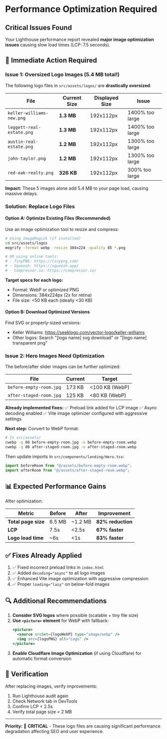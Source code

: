 # Performance Optimization Required

## Critical Issues Found

Your Lighthouse performance report revealed **major image optimization issues** causing slow load times (LCP: 7.5 seconds).

## 🚨 Immediate Action Required

### Issue 1: Oversized Logo Images (5.4 MB total!)

The following logo files in `src/assets/logos/` are **drastically oversized**:

| File | Current Size | Displayed Size | Issue |
|------|-------------|----------------|-------|
| `keller-williams-new.png` | **1.3 MB** | 192x112px | 1400% too large |
| `leggett-real-estate.png` | **1.3 MB** | 192x112px | 1400% too large |
| `austin-real-estate.png` | **1.2 MB** | 192x112px | 1300% too large |
| `john-taylor.png` | **1.2 MB** | 192x112px | 1300% too large |
| `red-oak-realty.png` | **326 KB** | 192x112px | 300% too large |

**Impact:** These 5 images alone add 5.4 MB to your page load, causing massive delays.

### Solution: Replace Logo Files

#### Option A: Optimize Existing Files (Recommended)

Use an image optimization tool to resize and compress:

```bash
# Using ImageMagick (if installed)
cd src/assets/logos
mogrify -format webp -resize 384x224 -quality 85 *.png

# OR using online tools:
# - TinyPNG: https://tinypng.com/
# - Squoosh: https://squoosh.app/
# - Compressor.io: https://compressor.io/
```

**Target specs for each logo:**
- Format: WebP or optimized PNG
- Dimensions: 384x224px (2x for retina)
- File size: <50 KB each (ideally <30 KB)

#### Option B: Download Optimized Versions

Find SVG or properly-sized versions:
- Keller Williams: https://seeklogo.com/vector-logo/keller-williams
- Other logos: Search "[logo name] svg download" or "[logo name] transparent png"

### Issue 2: Hero Images Need Optimization

The before/after slider images can be further optimized:

| File | Current | Target |
|------|---------|--------|
| `before-empty-room.jpg` | 173 KB | <100 KB (WebP) |
| `after-staged-room.jpg` | 125 KB | <80 KB (WebP) |

**Already implemented fixes:**
✅ Preload link added for LCP image
✅ Async decoding enabled
✅ Vite image optimizer configured with aggressive settings

**Next step:** Convert to WebP format:
```bash
# In src/assets/
cwebp -q 80 before-empty-room.jpg -o before-empty-room.webp
cwebp -q 80 after-staged-room.jpg -o after-staged-room.webp
```

Then update imports in `src/components/landing/Hero.tsx`:
```typescript
import beforeRoom from "@/assets/before-empty-room.webp";
import afterRoom from "@/assets/after-staged-room.webp";
```

## 📊 Expected Performance Gains

After optimization:

| Metric | Before | After | Improvement |
|--------|--------|-------|-------------|
| **Total page size** | 6.5 MB | ~1.2 MB | **82% reduction** |
| **LCP** | 7.5s | <2.5s | **67% faster** |
| **Logo load time** | ~6s | <1s | **83% faster** |

## ✅ Fixes Already Applied

1. ✅ Fixed incorrect preload links in `index.html`
2. ✅ Added `decoding="async"` to all logo images
3. ✅ Enhanced Vite image optimization with aggressive compression
4. ✅ Proper `loading="lazy"` on below-fold images

## 🔍 Additional Recommendations

1. **Consider SVG logos** where possible (scalable + tiny file size)
2. **Use `<picture>` element** for WebP with fallback:
   ```jsx
   <picture>
     <source srcSet={logoWebP} type="image/webp" />
     <img src={logoPNG} alt="Logo" />
   </picture>
   ```
3. **Enable Cloudflare Image Optimization** (if using Cloudflare) for automatic format conversion

## 📝 Verification

After replacing images, verify improvements:
1. Run Lighthouse audit again
2. Check Network tab in DevTools
3. Confirm LCP < 2.5s
4. Verify total page size < 2 MB

---

**Priority:** 🔴 **CRITICAL** - These logo files are causing significant performance degradation affecting SEO and user experience.
